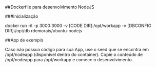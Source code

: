 ##Dockerfile para desenvolvimento NodeJS

###Inicialização

docker run -it -p 3000:3000 -v [CODE DIR]:/opt/workapp -v [DBCONFIG DIR]:/opt/db  rdemorais/ubuntu-nodejs

##App de exemplo

Caso não possua código para sua App, use o seed que se encontra em /opt/nodeapp (disponível dentro do container). Copie o conteúdo de /opt/nodeapp para /opt/workapp e comece o desenvolvimento.